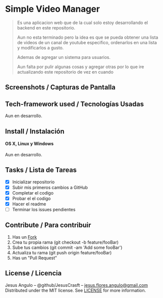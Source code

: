 # Simple Video Manager
> Es una aplicacion web que de la cual solo estoy desarrollando el backend en este repositorio.
> 
> Aun no esta terminado pero la idea es que se pueda obtener una lista de videos de un canal de youtube especifico, ordenarlos en una lista y modificarlos a gusto.
> 
> Ademas de agregar un sistema para usuarios.
> 
> Aun falta por pulir algunas cosas y agregar otras por lo que ire actualizando este repositorio de vez en cuando

## Screenshots / Capturas de Pantalla

## Tech-framework used / Tecnologías Usadas
Aun en desarrollo.
 
## Install / Instalación
#### OS X, Linux y Windows

Aun en desarrollo.

## Tasks / Lista de Tareas
- [x] Inicializar repositorio
- [x] Subir mis primeros cambios a GitHub
- [x] Completar el codigo
- [x] Probar el el codigo
- [x] Hacer el readme
- [ ] Terminar los issues pendientes

## Contribute / Para contribuir
1. Has un [Fork](https://github.com/JesusCrasft/restapi_videoslist/fork)
2. Crea tu propia rama (git checkout -b feature/fooBar)
3. Sube tus cambios (git commit -am 'Add some fooBar')
4. Actualiza tu rama (git push origin feature/fooBar)
5. Has un "Pull Request"

## License / Licencia
Jesus Angulo – @github/JesusCrasft – jesus.flores.angulo@gmail.com
Distributed under the MIT license. See [LICENSE](LICENSE) for more information.
